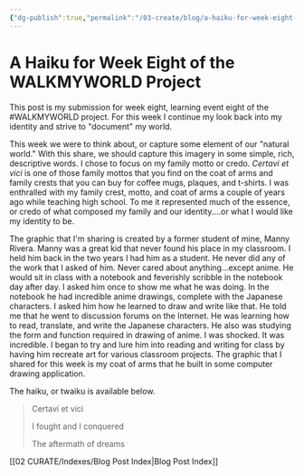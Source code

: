 ```yaml
---
{"dg-publish":true,"permalink":"/03-create/blog/a-haiku-for-week-eight-of-the-walkmyworld-project/","title":"A Haiku for Week Eight of the #WALKMYWORLD Project","tags":["walkmyworld","blog-post","education"]}
---
```



# A Haiku for Week Eight of the WALKMYWORLD Project

This post is my submission for week eight, learning event eight of the #WALKMYWORLD project. For this week I continue my look back into my identity and strive to "document" my world.

This week we were to think about, or capture some element of our "natural world." With this share, we should capture this imagery in some simple, rich, descriptive words. I chose to focus on my family motto or credo. _Certavi et vici_ is one of those family mottos that you find on the coat of arms and family crests that you can buy for coffee mugs, plaques, and t-shirts. I was enthralled with my family crest, motto, and coat of arms a couple of years ago while teaching high school. To me it represented much of the essence, or credo of what composed my family and our identity....or what I would like my identity to be.

The graphic that I'm sharing is created by a former student of mine, Manny Rivera. Manny was a great kid that never found his place in my classroom. I held him back in the two years I had him as a student. He never did any of the work that I asked of him. Never cared about anything...except anime. He would sit in class with a notebook and feverishly scribble in the notebook day after day. I asked him once to show me what he was doing. In the notebook he had incredible anime drawings, complete with the Japanese characters. I asked him how he learned to draw and write like that. He told me that he went to discussion forums on the Internet. He was learning how to read, translate, and write the Japanese characters. He also was studying the form and function required in drawing of anime. I was shocked. It was incredible. I began to try and lure him into reading and writing for class by having him recreate art for various classroom projects. The graphic that I shared for this week is my coat of arms that he built in some computer drawing application.

The haiku, or twaiku is available below.

> Certavi et vici
> 
> I fought and I conquered
> 
> The aftermath of dreams

[[02 CURATE/Indexes/Blog Post Index\|Blog Post Index]]